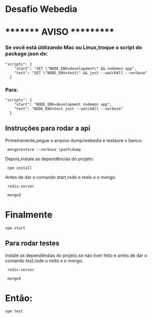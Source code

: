 # Desafio Webedia

# ******* AVISO *********

### Se você está útilizando Mac ou Linux,troque o script do package.json de:

```
"scripts": {
    "start": "SET \"NODE_ENV=development\" && nodemon app",
    "test": "SET \"NODE_ENV=test\" && jest --watchAll --verbose"
  }
``` 


### Para:

```
"scripts": {
    "start": "NODE_ENV=development nodemon app",
    "test": "NODE_ENV=test jest --watchAll --verbose"
  }
``` 

## Instruções para rodar a api


Primeiramente,pegue o arquivo dump/webedia e restaure o banco:

```
 mongorestore --verbose \path\dump
```

Depois,instale as dependências do projeto:

```
 npm install
```

Antes de dar o comando start,rode o redis e o mongo.

```
 redis-server
```

```
 mongod
```

# Finalmente

```
npm start
```

## Para rodar testes


Instale as dependêndias do projeto,se não tiver feito e antes de dar o comando test,rode o redis e o mongo.

```
 redis-server
```

```
 mongod
```

# Então:

```
npm test
```
